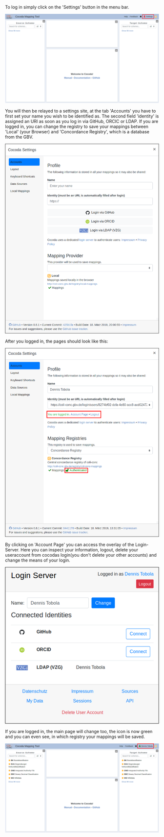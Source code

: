 To log in simply click on the 'Settings' button in the menu bar.

![](img/cocoda-login1-en.png)

You will then be relayed to a settings site, at the tab 'Accounts' you have to first set your name you wish to be identified as.
The second field 'identity' is assigned an URI as soon as you log in via GitHub, ORCIC or LDAP.
If you are logged in, you can change the registry to save your mappings between 'Local' (your Browser) and 'Concordance Registry', which is a database from the GBV.

![](img/cocoda-settings-account1-en.png)

After you logged in, the pages should look like this:

![](img/cocoda-settings-account2-en.png)

By clicking on 'Account Page' you can access the overlay of the Login-Server. Here you can inspect your information, logout, delete your useraccount from cocodas login(you don't delete your other accounts) and change the means of your login.

![](img/cocoda-loginserver-en.png)

If you are logged in, the main page will change too, the icon is now green and you can even see, in which registry your mappings will be saved.

![](img/cocoda-homepage2-en.png)
